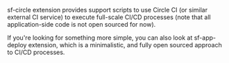 sf-circle extension provides support scripts to use Circle CI (or
similar external CI service) to execute full-scale CI/CD processes
(note that all application-side code is not open sourced for now).

If you're looking for something more simple, you can also look at
sf-app-deploy extension, which is a minimalistic, and fully open
sourced approach to CI/CD processes.
